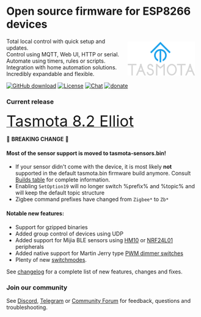
# Open source firmware for ESP8266 devices

<img style="margin: 10px 10px; float:right; width:35%" src="_media/frontlogob.svg" alt="Tasmota Logo"></img>
Total local control with quick setup and updates.    
Control using MQTT, Web UI, HTTP or serial.    
Automate using timers, rules or scripts.    
Integration with home automation solutions.    
Incredibly expandable and flexible.     

[![GitHub download](https://img.shields.io/github/downloads/arendst/Tasmota/total.svg?style=flat-square&color=green)](https://github.com/arendst/Tasmota/releases/latest)
[![License](https://img.shields.io/github/license/arendst/Tasmota.svg?style=flat-square)](https://github.com/arendst/Tasmota/blob/development/LICENSE.txt)
[![Chat](https://img.shields.io/discord/479389167382691863.svg?style=flat-square&color=blueviolet)](https://discord.gg/Ks2Kzd4)
[![donate](https://img.shields.io/badge/donate-PayPal-blue.svg?style=flat-square)](https://paypal.me/tasmota)

### Current release
<a href="https://github.com/arendst/Tasmota/releases/tag/v8.2.0"><span style="font-size:40px;">Tasmota 8.2 Elliot</span></a> 

:rotating_light: **BREAKING CHANGE** :rotating_light: 

#### Most of the sensor support is moved to tasmota-sensors.bin!

- If your sensor didn't come with the device, it is most likely **not** supported in the default tasmota.bin firmware build anymore. Consult [Builds table](Builds) for complete information.
- Enabling `SetOption19` will no longer switch %prefix% and %topic% and will keep the default topic structure
- Zigbee command prefixes have changed from `Zigbee*` to `Zb*`

#### Notable new features:

- Support for gzipped binaries
- Added group control of devices using UDP
- Added support for Mijia BLE sensors using [HM10](HM-10.md) or [NRF24L01](NRF24L01.md) peripherals
- Added native support for Martin Jerry type [PWM dimmer switches](PWM-dimmer-switch.md)
- Plenty of new [switchmodes](Buttons-and-Switches#switchmode).

See [changelog](changelog-8.2.md) for a complete list of new features, changes and fixes.

<!-- === "2019-12-25 - Tasmota v8.1"

    Merry Christmas and Happy New Year from the Tasmota Development Team.

    Tasmota v8.1 Doris is released. See [changelog for all changes](changelogs/changelog-8.1.md).

    This release supports downgrade only to **version 7.2.0.x**. There are major changes in configuration code and layout which will completely break any downgrade to versions prior to v7.2. 

=== "2019-12-21 - Tasmota v7.2"

    Tasmota v7.2 Constance is released. See [changelog for all changes](changelogs/changelog-7.2.md).

    Breaking change: tasmota-basic.bin is renamed to **tasmota-lite.bin**. Update your OtaUrl accordingly.

    :warning: :warning: :warning:    
    This will be the only release that supports fallback from future **release 8.0 and development versions 7.2.0.x** which will be released shortly. Tasmota v8.0 will have major changes in configuration code and layout which will completely break any downgrade to versions below v7.2.  -->

### Join our community
See [Discord](https://discord.gg/Ks2Kzd4), [Telegram](https://t.me/tasmota) or [Community Forum](https://groups.google.com/d/forum/sonoffusers) for feedback, questions and troubleshooting.